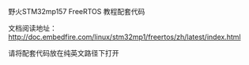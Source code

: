 

野火STM32mp157  FreeRTOS 教程配套代码

文档阅读地址：http://doc.embedfire.com/linux/stm32mp1/freertos/zh/latest/index.html

请将配套代码放在纯英文路径下打开



